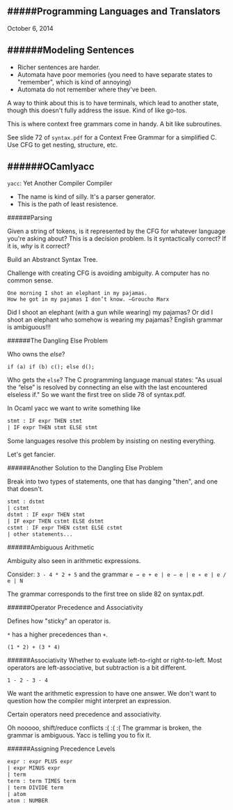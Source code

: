 #####Programming Languages and Translators
----
October 6, 2014

######Modeling Sentences
---
- Richer sentences are harder.
- Automata have poor memories (you need to have separate states to "remember", which is kind of annoying)
- Automata do not remember where they've been. 

A way to think about this is to have terminals, which lead to another state, though this doesn't fully address the issue. Kind of like go-tos.

This is where context free grammars come in handy. A bit like subroutines.

See slide 72 of `syntax.pdf` for a Context Free Grammar for a simplified C. Use CFG to get nesting, structure, etc.

######OCamlyacc
---
`yacc`: Yet Another Compiler Compiler

- The name is kind of silly. It's a parser generator.
- This is the path of least resistence. 

######Parsing

Given a string of tokens, is it represented by the CFG for whatever language you're asking about? This is a decision problem. Is it syntactically correct? If it is, *why* is it correct?

Build an Abstranct Syntax Tree. 

Challenge with creating CFG is avoiding ambiguity. A computer has no common sense. 

```
One morning I shot an elephant in my pajamas.
How he got in my pajamas I don’t know. —Groucho Marx
```
Did I shoot an elephant (with a gun while wearing) my pajamas? Or did I shoot an elephant who somehow is wearing my pajamas? English grammar is ambiguous!!!

######The Dangling Else Problem

Who owns the *else*?

`if (a) if (b) c(); else d();`

Who gets the `else`? The C programming language manual states: "As usual the “else” is resolved by connecting an else with the last encountered elseless if." So we want the first tree on slide 78 of syntax.pdf.

In Ocaml yacc we want to write something like 

```ocaml
stmt : IF expr THEN stmt
| IF expr THEN stmt ELSE stmt
```

Some languages resolve this problem by insisting on nesting everything. 

Let's get fancier.

######Another Solution to the Dangling Else Problem

Break into two types of statements, one that has danging "then", and one that doesn't.

```ocaml
stmt : dstmt
| cstmt
dstmt : IF expr THEN stmt
| IF expr THEN cstmt ELSE dstmt
cstmt : IF expr THEN cstmt ELSE cstmt
| other statements...```

######Ambiguous Arithmetic
Ambiguity also seen in arithmetic expressions.

Consider: `3 - 4 * 2 + 5` and the grammar `e → e + e | e − e | e ∗ e | e / e | N`

The grammar corresponds to the first tree on slide 82 on syntax.pdf.

######Operator Precedence and Associativity

Defines how "sticky" an operator is. 

`*` has a higher precedences than `+`.

`(1 * 2) + (3 * 4)`

######Associativity
Whether to evaluate left-to-right or right-to-left. 
Most operators are left-associative, but subtraction is a bit different. 

`1 - 2 - 3 - 4`

We want the arithmetic expression to have one answer. We don't want to question how the compiler might interpret an expression.

Certain operators need precedence and associativity.

Oh nooooo, shift/reduce conflicts :( :( :( The grammar is broken, the grammar is ambiguous. Yacc is telling you to fix it. 

######Assigning Precedence Levels

```ocaml
expr : expr PLUS expr
| expr MINUS expr
| term
term : term TIMES term
| term DIVIDE term
| atom
atom : NUMBER
```

